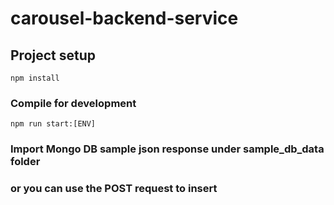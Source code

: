 # carousel-backend-service

## Project setup

```
npm install
```

### Compile for development

```
npm run start:[ENV]
```

### Import Mongo DB sample json response under sample_db_data folder
### or you can use the POST request to insert

